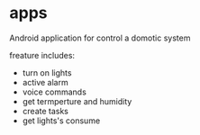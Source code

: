 # apps

Android application for control a domotic system

freature includes:

- turn on lights
- active alarm
- voice commands
- get termperture and humidity
- create tasks
- get lights's consume
